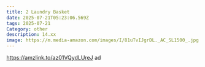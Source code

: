 ```yaml
---
title: 2 Laundry Basket
date: 2025-07-21T05:23:06.569Z
tags: 2025-07-21
Category: other
description: 14.xx
image: https://m.media-amazon.com/images/I/81uTvIJgrDL._AC_SL1500_.jpg
---
```

https://amzlink.to/az01VQydLUreJ ad